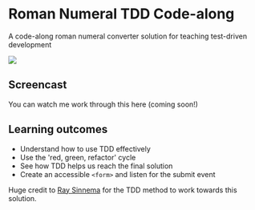 # Roman Numeral TDD Code-along
A code-along roman numeral converter solution for teaching test-driven development

![](https://user-images.githubusercontent.com/9408641/27486919-ff03ee94-5829-11e7-9692-75aa238c8c35.png)

## Screencast

You can watch me work through this here (coming soon!)

## Learning outcomes

+ Understand how to use TDD effectively
+ Use the 'red, green, refactor' cycle
+ See how TDD helps us reach the final solution
+ Create an accessible `<form>` and listen for the submit event

Huge credit to [Ray Sinnema](https://remonsinnema.com/2011/12/05/practicing-tdd-using-the-roman-numerals-kata/) for the TDD method to work towards this solution.

